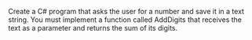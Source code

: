 Create a C# program that asks the user for a number and save it in a text string. You must implement a function 
called AddDigits that receives the text as a parameter and returns the sum of its digits.